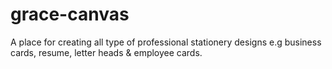# grace-canvas
A place for creating all type of professional stationery designs e.g business cards, resume, letter heads &amp; employee cards.
